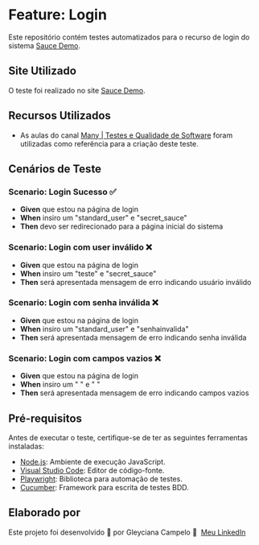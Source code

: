 # Feature: Login

Este repositório contém testes automatizados para o recurso de login do sistema [Sauce Demo](https://www.saucedemo.com/).

## Site Utilizado

O teste foi realizado no site [Sauce Demo](https://www.saucedemo.com/).

## Recursos Utilizados

- As aulas do canal [Many | Testes e Qualidade de Software](https://www.youtube.com/watch?v=5bWhwTPqZQ4&t=2053s) foram utilizadas como referência para a criação deste teste.

## Cenários de Teste

### Scenario: Login Sucesso ✅
- **Given** que estou na página de login
- **When** insiro um "standard_user" e "secret_sauce"
- **Then** devo ser redirecionado para a página inicial do sistema

### Scenario: Login com user inválido ❌
- **Given** que estou na página de login
- **When** insiro um "teste" e "secret_sauce"
- **Then** será apresentada mensagem de erro indicando usuário inválido

### Scenario: Login com senha inválida ❌
- **Given** que estou na página de login
- **When** insiro um "standard_user" e "senhainvalida"
- **Then** será apresentada mensagem de erro indicando senha inválida

### Scenario: Login com campos vazios ❌
- **Given** que estou na página de login
- **When** insiro um " " e " "
- **Then** será apresentada mensagem de erro indicando campos vazios

## Pré-requisitos

Antes de executar o teste, certifique-se de ter as seguintes ferramentas instaladas:

- [Node.js](https://nodejs.org/): Ambiente de execução JavaScript.
- [Visual Studio Code](https://code.visualstudio.com/): Editor de código-fonte.
- [Playwright](https://playwright.dev/): Biblioteca para automação de testes.
- [Cucumber](https://cucumber.io/): Framework para escrita de testes BDD.

## Elaborado por

Este projeto foi desenvolvido 💜 por Gleyciana Campelo 👋 &nbsp;[Meu LinkedIn](https://www.linkedin.com/in/gleyciana-campelo/)


